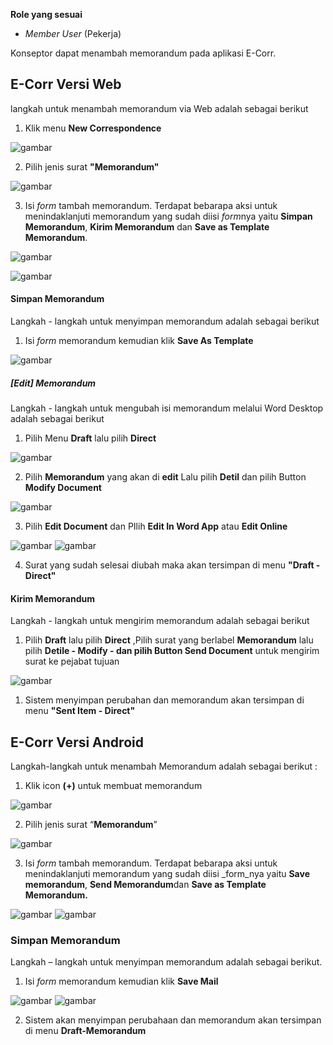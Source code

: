 **Role yang sesuai**

- *Member User* (Pekerja)

Konseptor dapat menambah memorandum pada aplikasi E-Corr. 

## **E-Corr Versi Web**

langkah untuk menambah memorandum via Web adalah sebagai berikut

1. Klik menu **New Correspondence**

![gambar](Memorandum/MM_Web/02MM-1.png)

2. Pilih jenis surat **"Memorandum"**

![gambar](Memorandum/MM_Web/02MM-2.png)

3. Isi *form* tambah memorandum. Terdapat bebarapa aksi untuk menindaklanjuti memorandum yang sudah diisi *form*nya yaitu **Simpan Memorandum**, **Kirim Memorandum** dan **Save as Template Memorandum**.

![gambar](Memorandum/MM_Web/02MM-03.png)

![gambar](Memorandum/MM_Web/02MM-04.png)

#### Simpan Memorandum

Langkah - langkah untuk menyimpan memorandum adalah sebagai berikut

1. Isi *form* memorandum kemudian klik **Save As Template**

![gambar](Memorandum/MM_Web/02MM-6.png)


##### [Edit] Memorandum

Langkah - langkah untuk mengubah isi memorandum melalui Word Desktop adalah sebagai berikut

1. Pilih Menu **Draft** lalu pilih **Direct**

![gambar](Memorandum/MM_Web/02MM-5.png)

2. Pilih **Memorandum** yang akan di **edit** Lalu pilih **Detil** dan pilih Button **Modify Document**
   
![gambar](Memorandum/MM_Web/02MM-7.png)

3. Pilih **Edit Document** dan PIlih **Edit In Word App** atau **Edit Online**
   
![gambar](Memorandum/MM_Web/02MM-8.png)
![gambar](Memorandum/MM_Web/02MM-9.png)

4. Surat yang sudah selesai diubah maka akan tersimpan di menu **"Draft - Direct"**

#### Kirim Memorandum

Langkah - langkah untuk mengirim memorandum adalah sebagai berikut

1. Pilih **Draft** lalu pilih **Direct** ,Pilih surat yang berlabel **Memorandum** lalu pilih **Detile - Modify - dan pilih Button Send Document** untuk mengirim surat ke pejabat tujuan

![gambar](Memorandum/MM_Web/02MM-10.png)

1. Sistem menyimpan perubahan dan memorandum akan tersimpan di menu **"Sent Item - Direct"**


## **E-Corr Versi Android**

Langkah-langkah untuk menambah Memorandum adalah sebagai berikut :

1. 	Klik icon **(+)** untuk membuat memorandum

![gambar](Memorandum/MM_Android/Tambahmemo/02MM-49.png)

2. Pilih jenis surat “**Memorandum**”
   
![gambar](Memorandum/MM_Android/Tambahmemo/02MM-50.png)

3. Isi _form_ tambah memorandum. Terdapat bebarapa aksi untuk menindaklanjuti memorandum yang sudah diisi _form_nya yaitu **Save memorandum**, **Send Memorandum**dan **Save as Template Memorandum.**

![gambar](Memorandum/MM_Android/Tambahmemo/02MM-51.png) 
![gambar](Memorandum/MM_Android/Tambahmemo/02MM-52.png) 

### Simpan Memorandum

Langkah – langkah untuk menyimpan memorandum adalah sebagai berikut.

1. Isi _form_ memorandum kemudian klik **Save Mail**

![gambar](Memorandum/MM_Android/Tambahmemo/02MM-52.png) 
![gambar](Memorandum/MM_Android/Tambahmemo/02MM-53.png)

2. Sistem akan menyimpan perubahaan dan memorandum akan tersimpan di menu **Draft-Memorandum**



